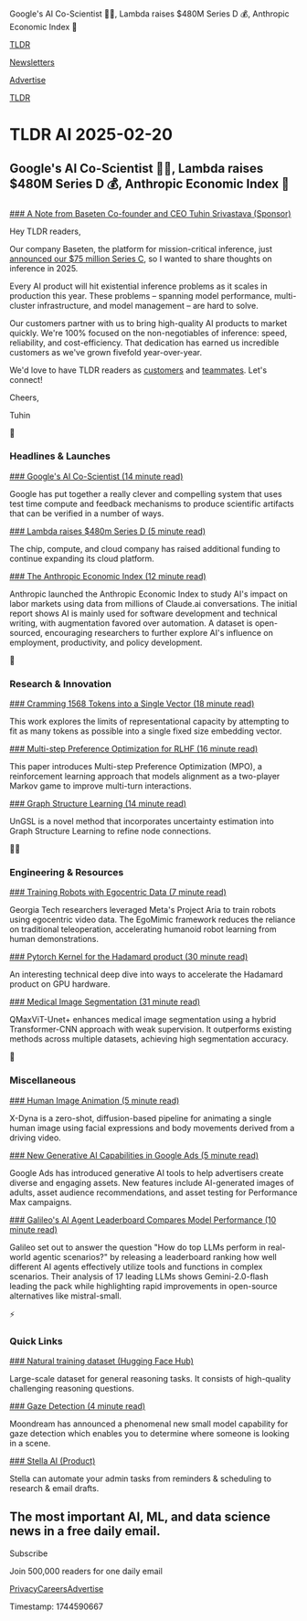 Google's AI Co-Scientist 🧑‍🔬, Lambda raises $480M Series D 💰, Anthropic Economic Index 🏦

[TLDR](/)

[Newsletters](/newsletters)

[Advertise](https://advertise.tldr.tech/)

[TLDR](/)

# TLDR AI 2025-02-20

## Google's AI Co-Scientist 🧑‍🔬, Lambda raises $480M Series D 💰, Anthropic Economic Index 🏦

### 

[### A Note from Baseten Co-founder and CEO Tuhin Srivastava (Sponsor)](https://www.baseten.co/blog/announcing-baseten-75m-series-c?utm_source=newsletter_tldr_ai&amp;utm_medium=sponsored&amp;utm_campaign=2025_02_20_tldr_ai)

Hey TLDR readers,

Our company Baseten, the platform for mission-critical inference, just [announced our $75 million Series C](https://www.baseten.co/blog/announcing-baseten-75m-series-c?utm_source=newsletter_tldr_ai&utm_medium=sponsored&utm_campaign=2025_02_20_tldr_ai), so I wanted to share thoughts on inference in 2025.

Every AI product will hit existential inference problems as it scales in production this year. These problems – spanning model performance, multi-cluster infrastructure, and model management – are hard to solve.

Our customers partner with us to bring high-quality AI products to market quickly. We're 100% focused on the non-negotiables of inference: speed, reliability, and cost-efficiency. That dedication has earned us incredible customers as we've grown fivefold year-over-year.

We'd love to have TLDR readers as [customers](https://www.baseten.co/talk-to-us/?utm_source=newsletter_tldr_ai&utm_medium=sponsored&utm_campaign=2025_02_20_tldr_ai) and [teammates](https://www.baseten.co/careers/?utm_source=newsletter_tldr_ai&utm_medium=sponsored&utm_campaign=2025_02_20_tldr_ai). Let's connect!

Cheers,

Tuhin

🚀

### Headlines & Launches

[### Google's AI Co-Scientist (14 minute read)](https://research.google/blog/accelerating-scientific-breakthroughs-with-an-ai-co-scientist/?utm_source=tldrai)

Google has put together a really clever and compelling system that uses test time compute and feedback mechanisms to produce scientific artifacts that can be verified in a number of ways.

[### Lambda raises $480m Series D (5 minute read)](https://lambdalabs.com/blog/lambda-raises-480m-to-expand-ai-cloud-platform?utm_source=tldrai)

The chip, compute, and cloud company has raised additional funding to continue expanding its cloud platform.

[### The Anthropic Economic Index (12 minute read)](https://www.anthropic.com/news/the-anthropic-economic-index?utm_source=tldrai)

Anthropic launched the Anthropic Economic Index to study AI's impact on labor markets using data from millions of Claude.ai conversations. The initial report shows AI is mainly used for software development and technical writing, with augmentation favored over automation. A dataset is open-sourced, encouraging researchers to further explore AI's influence on employment, productivity, and policy development.

🧠

### Research & Innovation

[### Cramming 1568 Tokens into a Single Vector (18 minute read)](https://arxiv.org/abs/2502.13063?utm_source=tldrai)

This work explores the limits of representational capacity by attempting to fit as many tokens as possible into a single fixed size embedding vector.

[### Multi-step Preference Optimization for RLHF (16 minute read)](https://arxiv.org/abs/2502.12678?utm_source=tldrai)

This paper introduces Multi-step Preference Optimization (MPO), a reinforcement learning approach that models alignment as a two-player Markov game to improve multi-turn interactions.

[### Graph Structure Learning (14 minute read)](https://arxiv.org/abs/2502.12618?utm_source=tldrai)

UnGSL is a novel method that incorporates uncertainty estimation into Graph Structure Learning to refine node connections.

👨‍💻

### Engineering & Resources

[### Training Robots with Egocentric Data (7 minute read)](https://ai.meta.com/blog/egomimic-project-aria-georgia-tech-ego4d-robotics-embodied-ai/?utm_source=tldrai)

Georgia Tech researchers leveraged Meta's Project Aria to train robots using egocentric video data. The EgoMimic framework reduces the reliance on traditional teleoperation, accelerating humanoid robot learning from human demonstrations.

[### Pytorch Kernel for the Hadamard product (30 minute read)](https://pytorch.org/blog/hadacore/?utm_source=tldrai)

An interesting technical deep dive into ways to accelerate the Hadamard product on GPU hardware.

[### Medical Image Segmentation (31 minute read)](https://arxiv.org/abs/2502.10294v1?utm_source=tldrai)

QMaxViT-Unet+ enhances medical image segmentation using a hybrid Transformer-CNN approach with weak supervision. It outperforms existing methods across multiple datasets, achieving high segmentation accuracy.

🎁

### Miscellaneous

[### Human Image Animation (5 minute read)](https://x-dyna.github.io/xdyna.github.io/?utm_source=tldrai)

X-Dyna is a zero-shot, diffusion-based pipeline for animating a single human image using facial expressions and body movements derived from a driving video.

[### New Generative AI Capabilities in Google Ads (5 minute read)](https://blog.google/products/ads-commerce/new-creative-updates-advertisers-generate-lifestyle/?utm_source=tldrai)

Google Ads has introduced generative AI tools to help advertisers create diverse and engaging assets. New features include AI-generated images of adults, asset audience recommendations, and asset testing for Performance Max campaigns.

[### Galileo's AI Agent Leaderboard Compares Model Performance (10 minute read)](https://www.galileo.ai/blog/agent-leaderboard?utm_source=tldrai)

Galileo set out to answer the question "How do top LLMs perform in real-world agentic scenarios?" by releasing a leaderboard ranking how well different AI agents effectively utilize tools and functions in complex scenarios. Their analysis of 17 leading LLMs shows Gemini-2.0-flash leading the pack while highlighting rapid improvements in open-source alternatives like mistral-small.

⚡️

### Quick Links

[### Natural training dataset (Hugging Face Hub)](https://huggingface.co/datasets/facebook/natural_reasoning?utm_source=tldrai)

Large-scale dataset for general reasoning tasks. It consists of high-quality challenging reasoning questions.

[### Gaze Detection (4 minute read)](https://moondream.ai/blog/announcing-gaze-detection?utm_source=tldrai)

Moondream has announced a phenomenal new small model capability for gaze detection which enables you to determine where someone is looking in a scene.

[### Stella AI (Product)](https://fasttrackr.ai/?utm_source=tldrai)

Stella can automate your admin tasks from reminders & scheduling to research & email drafts.

## The most important AI, ML, and data science news in a free daily email.

Subscribe

Join 500,000 readers for one daily email

[Privacy](/privacy)[Careers](https://jobs.ashbyhq.com/tldr.tech)[Advertise](/ai/advertise)

Timestamp: 1744590667